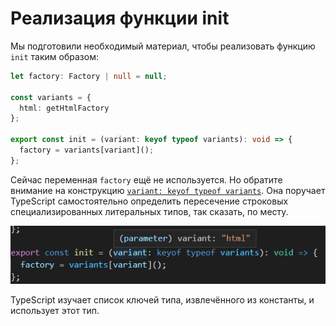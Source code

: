 # Реализация функции init

Мы подготовили необходимый материал, чтобы реализовать функцию `init` таким образом:

```ts
let factory: Factory | null = null;

const variants = {
  html: getHtmlFactory
};

export const init = (variant: keyof typeof variants): void => {
  factory = variants[variant]();
};
```

Сейчас переменная `factory` ещё не используется. Но обратите внимание на конструкцию [`variant: keyof typeof variants`](https://codesandbox.io/s/step-2-demo-03-16-module-3-05out?file=/src/control-provider.ts:191-221). Она поручает TypeScript самостоятельно определить пересечение строковых специализированных литеральных типов, так сказать, по месту.

![keyof typeof const](../assets/keyof-typeof-const.PNG)

TypeScript изучает список ключей типа, извлечённого из константы, и использует этот тип.
